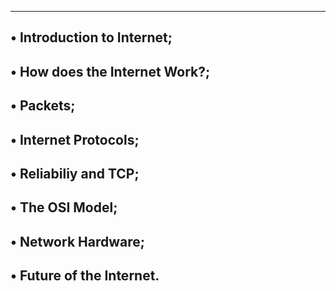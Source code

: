 ----------------------------------------------------------------------------------
• Introduction to Internet;
--------------------------------------------------------------------------------
• How does the Internet Work?;
---------------------------------------------------------------------------
• Packets;
----------------------------------------------------------------
• Internet Protocols;
----------------------------------------
• Reliabiliy and TCP;
----------------------------------------
• The OSI Model;
---------------------------------------
• Network Hardware;
-------------------------------------
• Future of the Internet.
-----------------------------------------
